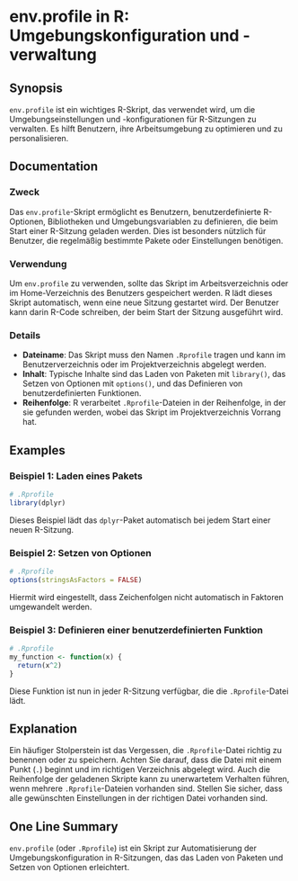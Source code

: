 <!--
Meta Description: # env.profile in R: Umgebungskonfiguration und -verwaltung ## Synopsis `env.profile` ist ein wichtiges R-Skript, das verwendet wird, um die Umgebungse...
Meta Keywords: das, rprofile, und, die, der
-->

# env.profile in R: Umgebungskonfiguration und -verwaltung

## Synopsis
`env.profile` ist ein wichtiges R-Skript, das verwendet wird, um die Umgebungseinstellungen und -konfigurationen für R-Sitzungen zu verwalten. Es hilft Benutzern, ihre Arbeitsumgebung zu optimieren und zu personalisieren.

## Documentation
### Zweck
Das `env.profile`-Skript ermöglicht es Benutzern, benutzerdefinierte R-Optionen, Bibliotheken und Umgebungsvariablen zu definieren, die beim Start einer R-Sitzung geladen werden. Dies ist besonders nützlich für Benutzer, die regelmäßig bestimmte Pakete oder Einstellungen benötigen.

### Verwendung
Um `env.profile` zu verwenden, sollte das Skript im Arbeitsverzeichnis oder im Home-Verzeichnis des Benutzers gespeichert werden. R lädt dieses Skript automatisch, wenn eine neue Sitzung gestartet wird. Der Benutzer kann darin R-Code schreiben, der beim Start der Sitzung ausgeführt wird.

### Details
- **Dateiname**: Das Skript muss den Namen `.Rprofile` tragen und kann im Benutzerverzeichnis oder im Projektverzeichnis abgelegt werden.
- **Inhalt**: Typische Inhalte sind das Laden von Paketen mit `library()`, das Setzen von Optionen mit `options()`, und das Definieren von benutzerdefinierten Funktionen.
- **Reihenfolge**: R verarbeitet `.Rprofile`-Dateien in der Reihenfolge, in der sie gefunden werden, wobei das Skript im Projektverzeichnis Vorrang hat.

## Examples
### Beispiel 1: Laden eines Pakets
```r
# .Rprofile
library(dplyr)
```
Dieses Beispiel lädt das `dplyr`-Paket automatisch bei jedem Start einer neuen R-Sitzung.

### Beispiel 2: Setzen von Optionen
```r
# .Rprofile
options(stringsAsFactors = FALSE)
```
Hiermit wird eingestellt, dass Zeichenfolgen nicht automatisch in Faktoren umgewandelt werden.

### Beispiel 3: Definieren einer benutzerdefinierten Funktion
```r
# .Rprofile
my_function <- function(x) {
  return(x^2)
}
```
Diese Funktion ist nun in jeder R-Sitzung verfügbar, die die `.Rprofile`-Datei lädt.

## Explanation
Ein häufiger Stolperstein ist das Vergessen, die `.Rprofile`-Datei richtig zu benennen oder zu speichern. Achten Sie darauf, dass die Datei mit einem Punkt (`.`) beginnt und im richtigen Verzeichnis abgelegt wird. Auch die Reihenfolge der geladenen Skripte kann zu unerwartetem Verhalten führen, wenn mehrere `.Rprofile`-Dateien vorhanden sind. Stellen Sie sicher, dass alle gewünschten Einstellungen in der richtigen Datei vorhanden sind.

## One Line Summary
`env.profile` (oder `.Rprofile`) ist ein Skript zur Automatisierung der Umgebungskonfiguration in R-Sitzungen, das das Laden von Paketen und Setzen von Optionen erleichtert.